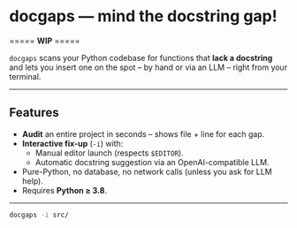 # docgaps — mind the docstring gap!

===== **WIP** =====

`docgaps` scans your Python codebase for functions that **lack a docstring** and lets you
insert one on the spot – by hand or via an LLM – right from your terminal.

---

## Features

- **Audit** an entire project in seconds – shows file + line for each gap.
- **Interactive fix-up** (`-i`) with:
    - Manual editor launch (respects `$EDITOR`).
    - Automatic docstring suggestion via an OpenAI-compatible LLM.
- Pure-Python, no database, no network calls (unless you ask for LLM help).
- Requires **Python ≥ 3.8**.

---

```bash
docgaps -i src/
```
